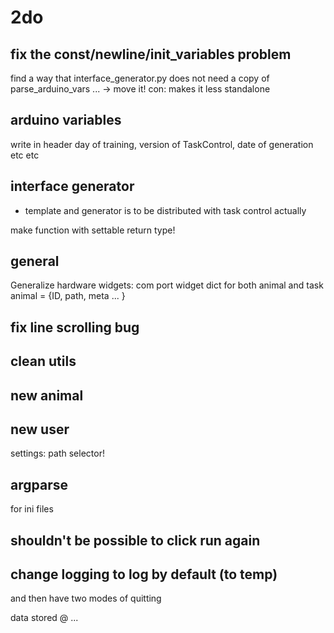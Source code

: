 # 2do
## fix the const/newline/init_variables problem
find a way that interface_generator.py does not need a copy of parse_arduino_vars ... 
-> move it! con: makes it less standalone

## arduino variables
write in header day of training, version of TaskControl, date of generation etc etc

## interface generator
+ template and generator is to be distributed with task control actually

make function with settable return type!

## general
Generalize hardware widgets: com port widget
dict for both animal and task
animal = {ID, path, meta ... }

## fix line scrolling bug

## clean utils

## new animal

## new user
settings: path selector!

## argparse
for ini files

## shouldn't be possible to click run again

## change logging to log by default (to temp)
and then have two modes of quitting

data stored @ ... 
